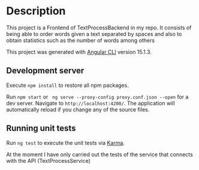 # Description

This project is a Frontend of TextProcessBackend in my repo.
It consists of being able to order words given a text separated by spaces and also to obtain statistics such as the number of words among others

This project was generated with [Angular CLI](https://github.com/angular/angular-cli) version 15.1.3.

## Development server

Execute `npm install` to restore all npm packages.

Run `npm start` or ` ng serve --proxy-config proxy.conf.json --open` for a dev server. Navigate to `http://localhost:4200/`. The application will automatically reload if you change any of the source files.

## Running unit tests

Run `ng test` to execute the unit tests via [Karma](https://karma-runner.github.io).

At the moment I have only carried out the tests of the service that connects with the API (TextProcessService)
